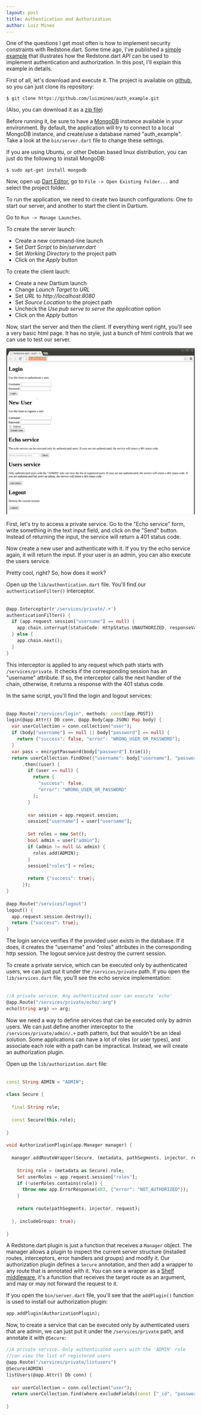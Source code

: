 ```yaml
---
layout: post
title: Authentication and Authorization
author: Luiz Mineo
---
```


One of the questions I get most often is how to implement security constraints with Redstone.dart. Some time ago, I've published a [simple example](https://github.com/luizmineo/auth_example) that illustrates how the Redstone.dart API can be used to implement authentication and authorization. In this post, I'll explain this example in details.

First of all, let's download and execute it. The project is available on [github](https://github.com/luizmineo/auth_example), so you can just clone its repository:

```
$ git clone https://github.com/luizmineo/auth_example.git
```

(Also, you can download it as a [zip file](https://github.com/luizmineo/auth_example/archive/master.zip))

Before running it, be sure to have a [MongoDB](http://www.mongodb.org/) instance available in your environment. By default, the application will try to connect to a local MongoDB instance, and create/use a database named "auth_example". Take a look at the `bin/server.dart` file to change these settings.

If you are using Ubuntu, or other Debian based linux distribution, you can just do the following to install MongoDB:

```
$ sudo apt-get install mongodb
```

Now, open up [Dart Editor](https://www.dartlang.org/tools/editor/), go to `File -> Open Existing Folder...` and select the project folder.

To run the application, we need to create two launch configurations: One to start our server, and another to start the client in Dartium. 

Go to `Run -> Manage Launches`.

To create the server launch:

* Create a new command-line launch
* Set *Dart Script* to *bin/server.dart*
* Set *Working Directory* to the project path
* Click on the *Apply* button

To create the client lauch:

* Create a new Dartium launch
* Change *Launch Target* to *URL*
* Set *URL* to *http://localhost:8080*
* Set *Source Location* to the project path
* Uncheck the *Use pub serve to serve the application* option
* Click on the *Apply* button

Now, start the server and then the client. If everything went right, you'll see a very basic html page. It has no style, just a bunch of html controls that we can use to test our server.

![auth_example html page](/assets/img/auth_example_print.png)

First, let's try to access a private service. Go to the "Echo service" form, write something in the text input field, and click on the "Send" button. Instead of returning the input, the service will return a 401 status code.

Now create a new user and authenticate with it. If you try the echo service again, it will return the input. If your user is an admin, you can also execute the users service.

Pretty cool, right? So, how does it work?

Open up the `lib/authentication.dart` file. You'll find our `authenticationFilter()` interceptor.


```dart

@app.Interceptor(r'/services/private/.+')
authenticationFilter() {
  if (app.request.session["username"] == null) {
    app.chain.interrupt(statusCode: HttpStatus.UNAUTHORIZED, responseValue: {"error": "NOT_AUTHENTICATED"});
  } else {
    app.chain.next();
  }
}

```

This interceptor is applied to any request which path starts with `/services/private`. It checks if the corresponding session has an "username" attribute. If so, the interceptor calls the next handler of the chain, otherwise, it returns a response with the 401 status code.

In the same script, you'll find the login and logout services:

```dart

@app.Route("/services/login", methods: const[app.POST])
login(@app.Attr() Db conn, @app.Body(app.JSON) Map body) {
  var userCollection = conn.collection("user");
  if (body["username"] == null || body["password"] == null) {
    return {"success": false, "error": "WRONG_USER_OR_PASSWORD"};
  }
  var pass = encryptPassword(body["password"].trim());
  return userCollection.findOne({"username": body["username"], "password": pass})
      .then((user) {
        if (user == null) {
          return {
            "success": false,
            "error": "WRONG_USER_OR_PASSWORD"
          };
        }
        
        var session = app.request.session;
        session["username"] = user["username"];
        
        Set roles = new Set();
        bool admin = user["admin"];
        if (admin != null && admin) {
          roles.add(ADMIN);
        }
        session["roles"] = roles;
        
        return {"success": true};
      });
}

@app.Route("/services/logout")
logout() {
  app.request.session.destroy();
  return {"success": true};
}

```

The login service verifies if the provided user exists in the database. If it does, it creates the "username" and "roles" attributes in the corresponding http session. The logout service just destroy the current session.

To create a private service, which can be executed only by authenticated users, we can just put it under the `/services/private` path. If you open the `lib/services.dart` file, you'll see the echo service implementation:

```dart

//A private service. Any authenticated user can execute 'echo'
@app.Route("/services/private/echo/:arg")
echo(String arg) => arg;

```

Now we need a way to define services that can be executed only by admin users. We can just define another interceptor to the `/services/private/admin/.+` path pattern, but that wouldn't be an ideal solution. Some applications can have a lot of roles (or user types), and associate each role with a path can be impractical. Instead, we will create an authorization plugin.

Open up the `lib/authorization.dart` file:

```dart

const String ADMIN = "ADMIN";

class Secure {
  
  final String role;
  
  const Secure(this.role);
  
}

void AuthorizationPlugin(app.Manager manager) {
  
  manager.addRouteWrapper(Secure, (metadata, pathSegments, injector, request, route) {
    
    String role = (metadata as Secure).role;
    Set userRoles = app.request.session["roles"];
    if (!userRoles.contains(role)) {
      throw new app.ErrorResponse(403, {"error": "NOT_AUTHORIZED"});
    }
    
    return route(pathSegments, injector, request);
    
  }, includeGroups: true);
  
}

```

A Redstone.dart plugin is just a function that receives a `Manager` object. The manager allows a plugin to inspect the current server structure (installed routes, interceptors, error handlers and groups) and modify it. Our authorization plugin defines a `Secure` annotation, and then add a wrapper to any route that is annotated with it. You can see a wrapper as a [Shelf middleware](https://github.com/dart-lang/bleeding_edge/tree/master/dart/pkg/shelf#handlers-and-middleware), it's a function that receives the target route as an argument, and may or may not forward the request to it.

If you open the `bin/server.dart` file, you'll see that the `addPlugin()` function is used to install our authorization plugin:

```dart
app.addPlugin(AuthorizationPlugin);
```

Now, to create a service that can be executed only by authenticated users that are admin, we can just put it under the `/services/private` path, and annotate it with `@Secure`:

```dart
//A private service. Only authenticated users with the 'ADMIN' role
//can view the list of registered users
@app.Route("/services/private/listusers")
@Secure(ADMIN)
listUsers(@app.Attr() Db conn) {
  
  var userCollection = conn.collection("user");
  return userCollection.find(where.excludeFields(const ["_id", "password"])).toList();
  
}
```

